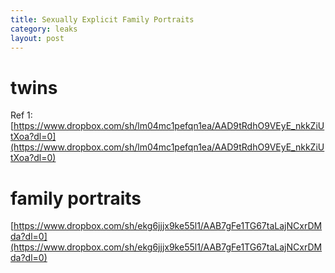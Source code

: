 ```yaml
---
title: Sexually Explicit Family Portraits
category: leaks
layout: post
---
```


# twins

Ref 1: [https://www.dropbox.com/sh/lm04mc1pefqn1ea/AAD9tRdhO9VEyE_nkkZiUtXoa?dl=0](https://www.dropbox.com/sh/lm04mc1pefqn1ea/AAD9tRdhO9VEyE_nkkZiUtXoa?dl=0)

# family portraits

[https://www.dropbox.com/sh/ekg6jjjx9ke55l1/AAB7gFe1TG67taLajNCxrDMda?dl=0](https://www.dropbox.com/sh/ekg6jjjx9ke55l1/AAB7gFe1TG67taLajNCxrDMda?dl=0)
